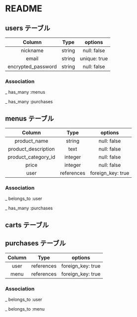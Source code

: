 # README

## users テーブル

|       Column       |  Type  | options                   |
|:------------------:|:------:|:-------------------------:| 
| nickname           | string | null: false               |
| email              | string |              unique: true |
| encrypted_password | string | null: false               |

### Association

_ has_many :menus

_ has_many :purchases


## menus テーブル

|        Column          |    Type    | options                       |
|:----------------------:|:----------:|:-----------------------------:|
| product_name           | string     | null: false                   |
| product_description    | text       | null: false                   |
| product_category_id    | integer    | null: false                   |
| price                  | integer    | null: false                   |
| user                   | references | foreign_key: true             |

### Association

_ belongs_to :user

_ has_many :purchases


## carts テーブル




## purchases テーブル

|        Column       |    Type    | options            |
|:-------------------:|:----------:|:------------------:|
| user                | references | foreign_key: true  |
| menu                | references | foreign_key: true  |

### Association

_ belongs_to :user

_ belongs_to :menu


